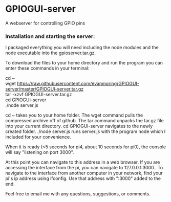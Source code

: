 <h1> GPIOGUI-server</h1>

A webserver for controlling GPIO pins

<h3>Installation and starting the server:</h3>

I packaged everything you will need including the node modules and the node executable into the gpioserver.tar.gz. 

To download the files to your home directory and run the program you can enter these commands in your terminal:

cd ~ <br>
wget https://raw.githubusercontent.com/evanmoring/GPIOGUI-server/master/GPIOGUI-server.tar.gz <br>
tar -xzvf GPIOGUI-server.tar.gz <br>
cd GPIOGUI-server <br>
./node server.js <br>

cd ~ takes you to your home folder. The wget command pulls the compressed archive off of github. The tar command unpacks the tar.gz file into your current directory. cd GPIOGUI-server navigates to the newly created folder. ./node server.js runs server.js with the program node which I included for your convenience.

When it is ready (<5 seconds for pi4, about 10 seconds for pi0), the console will say "listening on port 3000".

At this point you can navigate to this address in a web browser. If you are accessing the interface from the pi, you can navigate to 127.0.0.1:3000.. To navigate to the interface from another computer in your network, find your pi's ip address using ifconfig. Use that address with ":3000" added to the end.

Feel free to email me with any questions, suggestions, or comments.


